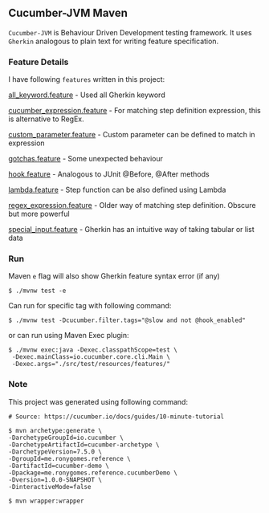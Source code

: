 ## Cucumber-JVM Maven

`Cucumber-JVM` is Behaviour Driven Development testing framework. It uses `Gherkin` analogous to plain text for writing
feature specification.

### Feature Details
I have following `features` written in this project:

[all_keyword.feature][1] - Used all Gherkin keyword

[cucumber_expression.feature][2] - For matching step definition expression, this is alternative to RegEx. 

[custom_parameter.feature][3] - Custom parameter can be defined to match in expression

[gotchas.feature][4] - Some unexpected behaviour

[hook.feature][5] - Analogous to JUnit @Before, @After methods

[lambda.feature][6] - Step function can be also defined using Lambda

[regex_expression.feature][7] - Older way of matching step definition. Obscure but more powerful

[special_input.feature][8] - Gherkin has an intuitive way of taking tabular or list data

### Run

Maven `e` flag will also show Gherkin feature syntax error (if any)
```shell
$ ./mvnw test -e
```

Can run for specific tag with following command:
```shell
$ ./mvnw test -Dcucumber.filter.tags="@slow and not @hook_enabled"
```

or can run using Maven Exec plugin:
```shell
$ ./mvnw exec:java -Dexec.classpathScope=test \
 -Dexec.mainClass=io.cucumber.core.cli.Main \
 -Dexec.args="./src/test/resources/features/"
```

### Note

This project was generated using following command:

```shell
# Source: https://cucumber.io/docs/guides/10-minute-tutorial

$ mvn archetype:generate \
-DarchetypeGroupId=io.cucumber \
-DarchetypeArtifactId=cucumber-archetype \
-DarchetypeVersion=7.5.0 \
-DgroupId=me.ronygomes.reference \
-DartifactId=cucumber-demo \
-Dpackage=me.ronygomes.reference.cucumberDemo \
-Dversion=1.0.0-SNAPSHOT \
-DinteractiveMode=false

$ mvn wrapper:wrapper
```

[1]: https://github.com/ronygomes/reference/blob/master/Cucumber-JVM/src/test/resources/features/all_keyword.feature
[2]: https://github.com/ronygomes/reference/blob/master/Cucumber-JVM/src/test/resources/features/cucumber_expression.feature
[3]: https://github.com/ronygomes/reference/blob/master/Cucumber-JVM/src/test/resources/features/custom_parameter.feature
[4]: https://github.com/ronygomes/reference/blob/master/Cucumber-JVM/src/test/resources/features/gotchas.feature
[5]: https://github.com/ronygomes/reference/blob/master/Cucumber-JVM/src/test/resources/features/hook.feature
[6]: https://github.com/ronygomes/reference/blob/master/Cucumber-JVM/src/test/resources/features/lambda.feature
[7]: https://github.com/ronygomes/reference/blob/master/Cucumber-JVM/src/test/resources/features/regex_expression.feature
[8]: https://github.com/ronygomes/reference/blob/master/Cucumber-JVM/src/test/resources/features/special_input.feature

